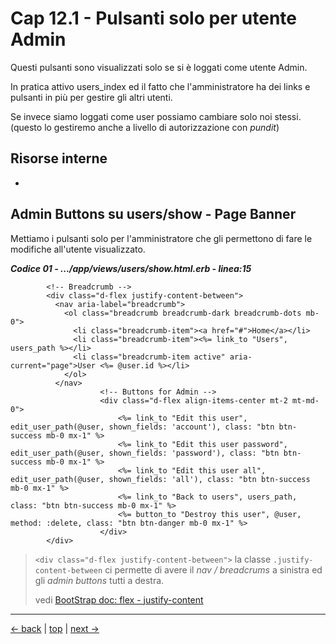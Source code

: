 # <a name="top"></a> Cap 12.1 - Pulsanti solo per utente Admin

Questi pulsanti sono visualizzati solo se si è loggati come utente Admin.

In pratica attivo users_index ed il fatto che l'amministratore ha dei links e pulsanti in più per gestire gli altri utenti.

Se invece siamo loggati come user possiamo cambiare solo noi stessi.
(questo lo gestiremo anche a livello di autorizzazione con *pundit*)



## Risorse interne

- []()



## Admin Buttons su users/show - Page Banner

Mettiamo i pulsanti solo per l'amministratore che gli permettono di fare le modifiche all'utente visualizzato.

***Codice 01 - .../app/views/users/show.html.erb - linea:15***

```html+erb
        <!-- Breadcrumb -->
        <div class="d-flex justify-content-between">
          <nav aria-label="breadcrumb">
            <ol class="breadcrumb breadcrumb-dark breadcrumb-dots mb-0">
              <li class="breadcrumb-item"><a href="#">Home</a></li>
              <li class="breadcrumb-item"><%= link_to "Users", users_path %></li>
              <li class="breadcrumb-item active" aria-current="page">User <%= @user.id %></li>
            </ol>
          </nav>
					<!-- Buttons for Admin -->
					<div class="d-flex align-items-center mt-2 mt-md-0">
						<%= link_to "Edit this user", edit_user_path(@user, shown_fields: 'account'), class: "btn btn-success mb-0 mx-1" %>
						<%= link_to "Edit this user password", edit_user_path(@user, shown_fields: 'password'), class: "btn btn-success mb-0 mx-1" %>
						<%= link_to "Edit this user all", edit_user_path(@user, shown_fields: 'all'), class: "btn btn-success mb-0 mx-1" %>
						<%= link_to "Back to users", users_path, class: "btn btn-success mb-0 mx-1" %>
						<%= button_to "Destroy this user", @user, method: :delete, class: "btn btn-danger mb-0 mx-1" %>
					</div>
        </div>
```

> `<div class="d-flex justify-content-between">` la classe `.justify-content-between` ci permette di avere il *nav / breadcrums* a sinistra ed gli *admin buttons* tutti a destra.
>
> vedi [BootStrap doc: flex - justify-content](https://getbootstrap.com/docs/4.0/utilities/flex/#justify-content)





---

[<- back](https://github.com/flaviobordonidev/leanpubabrandnewcms/blob/master/01-base/13-roles/02_00-roles-admin-it.md)
 | [top](#top) |
[next ->](https://github.com/flaviobordonidev/leanpubabrandnewcms/blob/master/01-base/13-roles/04_00-implement_roles-it.md)

